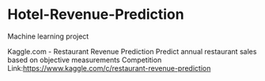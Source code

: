 # Hotel-Revenue-Prediction
Machine learning project

Kaggle.com - Restaurant Revenue Prediction
Predict annual restaurant sales based on objective measurements Competition Link:https://www.kaggle.com/c/restaurant-revenue-prediction


